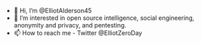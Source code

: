 - 👋 Hi, I’m @ElliotAlderson45
- 👀 I’m interested in open source intelligence, social engineering, anonymity and privacy, and pentesting.
- 📫 How to reach me - Twitter @ElliotZeroDay
